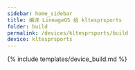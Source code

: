 ```yaml
---
sidebar: home_sidebar
title: 编译 LineageOS 给 kltesprsports
folder: build
permalink: /devices/kltesprsports/build
device: kltesprsports
---
```

{% include templates/device_build.md %}
